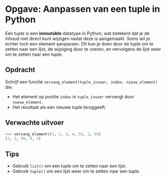 # Opgave: Aanpassen van een tuple in Python

Een tuple is een **immutable** datatype in Python, wat betekent dat je de inhoud niet direct kunt wijzigen nadat deze is aangemaakt. Soms wil je echter toch een element aanpassen. Dit kun je doen door de tuple om te zetten naar een lijst, de wijziging door te voeren, en vervolgens de lijst weer om te zetten naar een tuple.

## Opdracht

Schrijf een functie `vervang_element(tuple_invoer, index, nieuw_element)` die:

- Het element op positie `index` in `tuple_invoer` vervangt door `nieuw_element`.
- Het resultaat als een nieuwe tuple teruggeeft.

## Verwachte uitvoer

```python
>>> vervang_element((1, 2, 3, 4, 5), 2, 99)
(1, 2, 99, 4, 5)
```

## Tips

- Gebruik `list()` om een tuple om te zetten naar een lijst.
- Gebruik `tuple()` om een lijst weer om te zetten naar een tuple.
